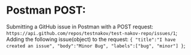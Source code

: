 # Postman POST:

Submitting a GitHub issue in Postman with a POST request: `https://api.github.com/repos/testnakov/test-nakov-repo/issues/1`;
Adding the following issue(object) to the request:
`{
    "title":"I have created an issue",
    "body":"Minor Bug",
    "labels":["bug", "minor"]
}`;
